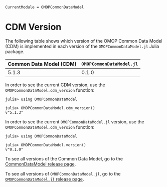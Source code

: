 ```@meta
CurrentModule = OMOPCommonDataModel
```

# CDM Version

The following table shows which version of the OMOP Common Data Model (CDM) is
implemented in each version of the `OMOPCommonDataModel.jl` Julia package.

| Common Data Model (CDM) | `OMOPCommonDataModel.jl` |
| ----------------------- | ------------------------ |
| 5.1.3                   | 0.1.0                    |

In order to see the current CDM version, use the
`OMOPCommonDataModel.cdm_version` function:
```jldoctest
julia> using OMOPCommonDataModel

julia> OMOPCommonDataModel.cdm_version()
v"5.1.3"
```

In order to see the current `OMOPCommonDataModel.jl` version, use the
`OMOPCommonDataModel.cdm_version` function:

```jldoctest
julia> using OMOPCommonDataModel

julia> OMOPCommonDataModel.version()
v"0.1.0"
```

To see all versions of the Common Data Model, go to the
[CommonDataModel release page](https://github.com/OHDSI/CommonDataModel/releases).

To see all versions of `OMOPCommonDataModel.jl`, go to the
[`OMOPCommonDataModel.jl` release page](https://github.com/JuliaHealth/OMOPCommonDataModel.jl/releases).
